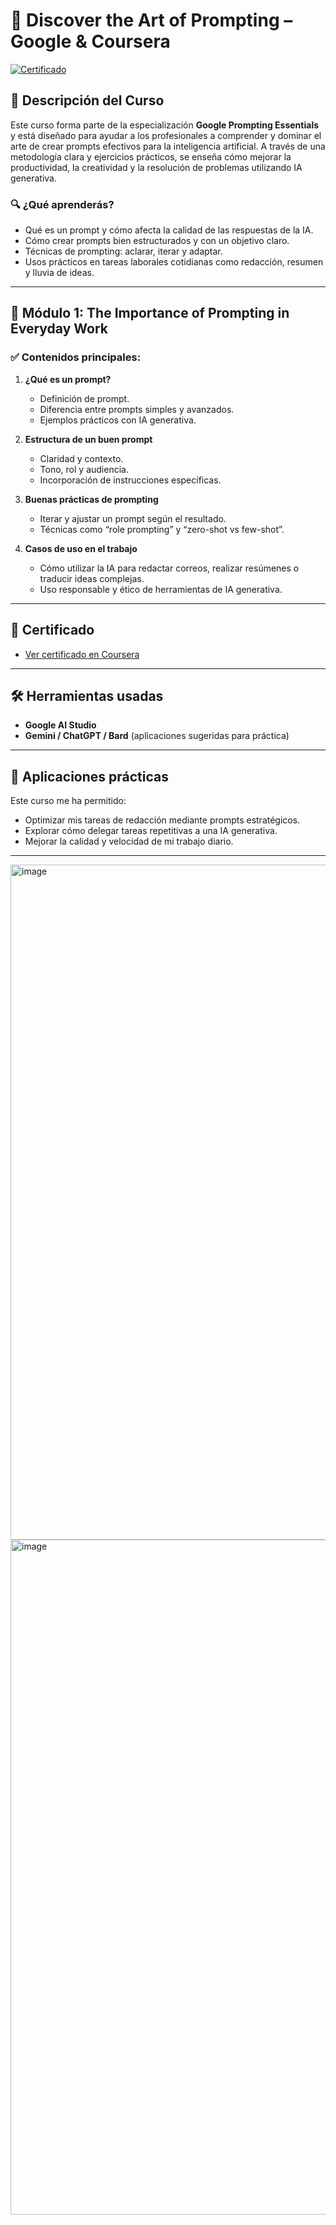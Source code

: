 # 🧠 Discover the Art of Prompting – Google & Coursera

[![Certificado](https://img.shields.io/badge/Certificado%20Completado-S%C3%AD-brightgreen)](https://coursera.org/share/0d3c13c850f92aa7ac0149de1ab5f468)

## 📘 Descripción del Curso

Este curso forma parte de la especialización **Google Prompting Essentials** y está diseñado para ayudar a los profesionales a comprender y dominar el arte de crear prompts efectivos para la inteligencia artificial. A través de una metodología clara y ejercicios prácticos, se enseña cómo mejorar la productividad, la creatividad y la resolución de problemas utilizando IA generativa.

### 🔍 ¿Qué aprenderás?

- Qué es un prompt y cómo afecta la calidad de las respuestas de la IA.
- Cómo crear prompts bien estructurados y con un objetivo claro.
- Técnicas de prompting: aclarar, iterar y adaptar.
- Usos prácticos en tareas laborales cotidianas como redacción, resumen y lluvia de ideas.

---

## 🧩 Módulo 1: The Importance of Prompting in Everyday Work

### ✅ Contenidos principales:

1. **¿Qué es un prompt?**
   - Definición de prompt.
   - Diferencia entre prompts simples y avanzados.
   - Ejemplos prácticos con IA generativa.

2. **Estructura de un buen prompt**
   - Claridad y contexto.
   - Tono, rol y audiencia.
   - Incorporación de instrucciones específicas.

3. **Buenas prácticas de prompting**
   - Iterar y ajustar un prompt según el resultado.
   - Técnicas como “role prompting” y “zero-shot vs few-shot”.

4. **Casos de uso en el trabajo**
   - Cómo utilizar la IA para redactar correos, realizar resúmenes o traducir ideas complejas.
   - Uso responsable y ético de herramientas de IA generativa.

---

## 📜 Certificado

- [Ver certificado en Coursera](https://coursera.org/share/0d3c13c850f92aa7ac0149de1ab5f468)

---

## 🛠 Herramientas usadas

- **Google AI Studio**
- **Gemini / ChatGPT / Bard** (aplicaciones sugeridas para práctica)

---

## 🚀 Aplicaciones prácticas

Este curso me ha permitido:
- Optimizar mis tareas de redacción mediante prompts estratégicos.
- Explorar cómo delegar tareas repetitivas a una IA generativa.
- Mejorar la calidad y velocidad de mi trabajo diario.

---

<img width="1920" height="1080" alt="image" src="https://github.com/user-attachments/assets/c2444ca2-c77c-48ae-b650-ffe50ac5fe63" />
<img width="1920" height="1080" alt="image" src="https://github.com/user-attachments/assets/b04b624a-8685-4075-b596-29ebb5a01ed7" />

